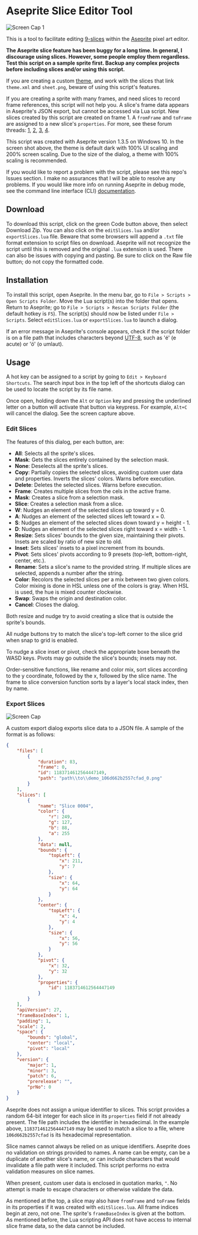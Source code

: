 # Aseprite Slice Editor Tool

![Screen Cap 1](screenCap.png)

This is a tool to facilitate editing [9-slices](https://en.wikipedia.org/wiki/9-slice_scaling) within the [Aseprite](https://www.aseprite.org/) pixel art editor.

**The Aseprite slice feature has been buggy for a long time. In general, I discourage using slices. However, some people employ them regardless. Test this script on a sample sprite first. Backup any complex projects before including slices and/or using this script.**

If you are creating a custom [theme](https://aseprite.org/docs/extensions/themes/), and work with the slices that link `theme.xml` and `sheet.png`, beware of using this script's features.

If you are creating a sprite with many frames, and need slices to record frame references, this script will not help you. A slice's frame data appears in Aseprite's JSON export, but cannot be accessed via Lua script. New slices created by this script are created on frame 1. A `fromFrame` and `toFrame` are assigned to a new slice's `properties`. For more, see these forum threads: [1](https://community.aseprite.org/t/how-do-i-figure-out-which-frame-a-slice-is-on), [2](https://community.aseprite.org/t/problem-with-slices-when-adding-removing-frames), [3](https://community.aseprite.org/t/slices-are-buggy-when-edited-at-different-frames), [4](https://community.aseprite.org/t/is-there-a-way-to-slice-single-frames).

This script was created with Aseprite version 1.3.5 on Windows 10. In the screen shot above, the theme is default dark with 100% UI scaling and 200% screen scaling. Due to the size of the dialog, a theme with 100% scaling is recommended.

If you would like to report a problem with the script, please see this repo's Issues section. I make no assurances that I will be able to resolve any problems. If you would like more info on running Aseprite in debug mode, see the command line interface (CLI) [documentation](https://aseprite.org/docs/cli/#debug).

## Download

To download this script, click on the green Code button above, then select Download Zip. You can also click on the `editSlices.lua` and/or `exportSlices.lua` file. Beware that some browsers will append a `.txt` file format extension to script files on download. Aseprite will not recognize the script until this is removed and the original `.lua` extension is used. There can also be issues with copying and pasting. Be sure to click on the Raw file button; do not copy the formatted code.

## Installation

To install this script, open Aseprite. In the menu bar, go to `File > Scripts > Open Scripts Folder`. Move the Lua script(s) into the folder that opens. Return to Aseprite; go to `File > Scripts > Rescan Scripts Folder` (the default hotkey is `F5`). The script(s) should now be listed under `File > Scripts`. Select `editSlices.lua` or `exportSlices.lua` to launch a dialog.

If an error message in Aseprite's console appears, check if the script folder is on a file path that includes characters beyond [UTF-8](https://en.wikipedia.org/wiki/UTF-8), such as 'é' (e acute) or 'ö' (o umlaut).

## Usage

A hot key can be assigned to a script by going to `Edit > Keyboard Shortcuts`. The search input box in the top left of the shortcuts dialog can be used to locate the script by its file name.

Once open, holding down the `Alt` or `Option` key and pressing the underlined letter on a button will activate that button via keypress. For example, `Alt+C` will cancel the dialog. See the screen capture above.

### Edit Slices

The features of this dialog, per each button, are:
- **All**: Selects all the sprite's slices.
- **Mask**: Gets the slices entirely contained by the selection mask.
- **None**: Deselects all the sprite's slices.
- **Copy**: Partially copies the selected slices, avoiding custom user data and properties. Inverts the slices' colors. Warns before execution.
- **Delete**: Deletes the selected slices. Warns before execution.
- **Frame**: Creates multiple slices from the cels in the active frame.
- **Mask**: Creates a slice from a selection mask.
- **Slice**: Creates a selection mask from a slice.
- **W**: Nudges an element of the selected slices up toward y = 0.
- **A**: Nudges an element of the selected slices left toward x = 0.
- **S**: Nudges an element of the selected slices down toward y = height - 1.
- **D**: Nudges an element of the selected slices right toward x = width - 1.
- **Resize**: Sets slices' bounds to the given size, maintaining their pivots. Insets are scaled by ratio of new size to old.
- **Inset**: Sets slices' insets to a pixel increment from its bounds.
- **Pivot**: Sets slices' pivots according to 9 presets (top-left, bottom-right, center, etc.).
- **Rename**: Sets a slice's name to the provided string. If multiple slices are selected, appends a number after the string.
- **Color**: Recolors the selected slices per a mix between two given colors. Color mixing is done in HSL unless one of the colors is gray. When HSL is used, the hue is mixed counter clockwise.
- **Swap**: Swaps the origin and destination color.
- **Cancel**: Closes the dialog.

Both resize and nudge try to avoid creating a slice that is outside the sprite's bounds.

All nudge buttons try to match the slice's top-left corner to the slice grid when snap to grid is enabled.

To nudge a slice inset or pivot, check the appropriate boxe beneath the WASD keys. Pivots may go outside the slice's bounds; insets may not.

Order-sensitive functions, like rename and color mix, sort slices according to the y coordinate, followed by the x, followed by the slice name. The frame to slice conversion function sorts by a layer's local stack index, then by name.

### Export Slices

![Screen Cap](screenCap2.png)

A custom export dialog exports slice data to a JSON file. A sample of the format is as follows:

```json
{
    "files": [
        {
            "duration": 83,
            "frame": 0,
            "id": 1183714612564447149,
            "path": "path\\to\\demo_106d662b2557cfad_0.png"
        }
    ],
    "slices": [
        {
            "name": "Slice 0004",
            "color": {
                "r": 249,
                "g": 127,
                "b": 88,
                "a": 255
            },
            "data": null,
            "bounds": {
                "topLeft": {
                    "x": 211,
                    "y": 7
                },
                "size": {
                    "x": 64,
                    "y": 64
                }
            },
            "center": {
                "topLeft": {
                    "x": 4,
                    "y": 4
                },
                "size": {
                    "x": 56,
                    "y": 56
                }
            },
            "pivot": {
                "x": 32,
                "y": 32
            },
            "properties": {
                "id": 1183714612564447149
            }
        }
    ],
    "apiVersion": 27,
    "frameBaseIndex": 1,
    "padding": 1,
    "scale": 2,
    "space": {
        "bounds": "global",
        "center": "local",
        "pivot": "local"
    },
    "version": {
        "major": 1,
        "minor": 3,
        "patch": 6,
        "prerelease": "",
        "prNo": 0
    }
}
```

Aseprite does not assign a unique identifier to slices. This script provides a random 64-bit integer for each slice in its `properties` field if not already present. The file path includes the identifier in hexadecimal. In the example above, `1183714612564447149` may be used to match a slice to a file, where `106d662b2557cfad` is its hexadecimal representation.

Slice names cannot always be relied on as unique identifiers. Aseprite does no validation on strings provided to names. A name can be empty, can be a duplicate of another slice's name, or can include characters that would invalidate a file path were it included. This script performs no extra validation measures on slice names.

When present, custom user data is enclosed in quotation marks, `"`. No attempt is made to escape characters or otherwise validate the data.

As mentioned at the top, a slice may also have `fromFrame` and `toFrame` fields in its properties if it was created with `editSlices.lua`. All frame indices begin at zero, not one. The sprite's `frameBaseIndex` is given at the bottom. As mentioned before, the Lua scripting API does not have access to internal slice frame data, so the data cannot be included.